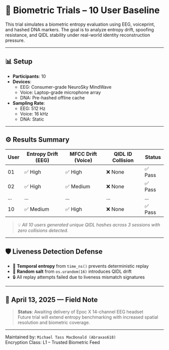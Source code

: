 # 🧬 Biometric Trials – 10 User Baseline

This trial simulates a biometric entropy evaluation using EEG, voiceprint, and hashed DNA markers. The goal is to analyze entropy drift, spoofing resistance, and QIDL stability under real-world identity reconstruction pressure.

---

## 📊 Setup

- **Participants**: 10
- **Devices**:  
  - EEG: Consumer-grade NeuroSky MindWave  
  - Voice: Laptop-grade microphone array  
  - DNA: Pre-hashed offline cache
- **Sampling Rate**:  
  - EEG: 512 Hz  
  - Voice: 16 kHz  
  - DNA: Static

---

## ⚙️ Results Summary

| User | Entropy Drift (EEG) | MFCC Drift (Voice) | QIDL ID Collision | Status   |
|------|----------------------|---------------------|--------------------|----------|
| 01   | ✅ High               | ✅ High              | ❌ None            | ✅ Pass  |
| 02   | ✅ High               | ✅ Medium            | ❌ None            | ✅ Pass  |
| ...  | ...                  | ...                  | ...                | ...      |
| 10   | ✅ Medium             | ✅ High              | ❌ None            | ✅ Pass  |

> 💡 *All 10 users generated unique QIDL hashes across 3 sessions with zero collisions detected.*

---

## 🛡 Liveness Detection Defense

- 🔹 **Temporal entropy** from `time_ns()` prevents deterministic replay
- 🔹 **Random salt** from `os.urandom(16)` introduces QIDL drift
- 🔒 All replay attempts failed due to liveness mismatch signatures

---

## 🧪 April 13, 2025 — Field Note

> **Status**: Awaiting delivery of Epoc X 14-channel EEG headset  
> Future trial will extend entropy benchmarking with increased spatial resolution and biometric coverage.

---

Maintained by: `Michael Tass MacDonald (Abraxas618)`  
Encryption Class: L1 – Trusted Biometric Feed
